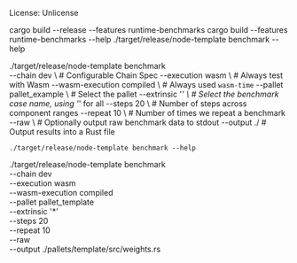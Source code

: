 License: Unlicense

cargo build --release --features runtime-benchmarks
cargo build --features runtime-benchmarks --help
./target/release/node-template benchmark --help

./target/release/node-template benchmark \
    --chain dev \               # Configurable Chain Spec
    --execution wasm \          # Always test with Wasm
    --wasm-execution compiled \ # Always used `wasm-time`
    --pallet pallet_example \   # Select the pallet
    --extrinsic '*' \          # Select the benchmark case name, using '*' for all
    --steps 20 \                # Number of steps across component ranges
    --repeat 10 \               # Number of times we repeat a benchmark
    --raw \                     # Optionally output raw benchmark data to stdout
    --output ./                 # Output results into a Rust file


    ./target/release/node-template benchmark --help




./target/release/node-template benchmark \
    --chain dev \
    --execution wasm \
    --wasm-execution compiled \
    --pallet pallet_template \
    --extrinsic '*' \
    --steps 20 \
    --repeat 10 \
    --raw \
    --output ./pallets/template/src/weights.rs
